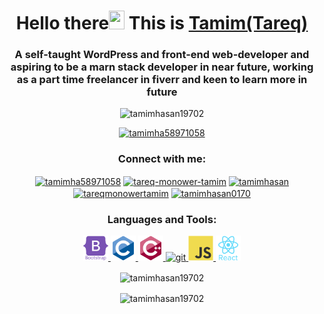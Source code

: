                          
<h1 align = "center">Hello there<img src="https://media.giphy.com/media/hvRJCLFzcasrR4ia7z/giphy.gif" width="25px" height="30"> This is <a href="https://tamimhasan19702.github.io/portfolio/" target="blank">Tamim(Tareq)</a></h1>
      
<h3 align="center">A self-taught WordPress and front-end web-developer and aspiring to be a marn stack developer in near future, working as a part time freelancer in fiverr and keen to learn more in future</h3>

<p align="center"> <img src="https://komarev.com/ghpvc/?username=tamimhasan19702&label=Profile%20views&color=0e75b6&style=flat" alt="tamimhasan19702" /> </p>

<p align="center"> <a href="https://twitter.com/tamimha58971058" target="blank"><img src="https://img.shields.io/twitter/follow/tamimha58971058?logo=twitter&style=for-the-badge" alt="tamimha58971058" /></a> </p>

<h3 align="center">Connect with me:</h3>
<p align="center">
<a href="https://twitter.com/tamimha58971058" target="blank"><img align="center" src="https://raw.githubusercontent.com/rahuldkjain/github-profile-readme-generator/master/src/images/icons/Social/twitter.svg" alt="tamimha58971058" height="30" width="40" /></a>
<a href="https://linkedin.com/in/tareq-monower-tamim" target="blank"><img align="center" src="https://raw.githubusercontent.com/rahuldkjain/github-profile-readme-generator/master/src/images/icons/Social/linked-in-alt.svg" alt="tareq-monower-tamim" height="30" width="40" /></a>
<a href="https://stackoverflow.com/users/tamimhasan" target="blank"><img align="center" src="https://raw.githubusercontent.com/rahuldkjain/github-profile-readme-generator/master/src/images/icons/Social/stack-overflow.svg" alt="tamimhasan" height="30" width="40" /></a>
<a href="https://fb.com/tareqmonowertamim" target="blank"><img align="center" src="https://raw.githubusercontent.com/rahuldkjain/github-profile-readme-generator/master/src/images/icons/Social/facebook.svg" alt="tareqmonowertamim" height="30" width="40" /></a>
<a href="https://instagram.com/tamimhasan0170" target="blank"><img align="center" src="https://raw.githubusercontent.com/rahuldkjain/github-profile-readme-generator/master/src/images/icons/Social/instagram.svg" alt="tamimhasan0170" height="30" width="40" /></a>
</p>

<h3 align="center">Languages and Tools:</h3>
<p align="center"> <a href="https://getbootstrap.com" target="_blank" rel="noreferrer"> <img src="https://raw.githubusercontent.com/devicons/devicon/master/icons/bootstrap/bootstrap-plain-wordmark.svg" alt="bootstrap" width="40" height="40"/> </a> <a href="https://www.cprogramming.com/" target="_blank" rel="noreferrer"> <img src="https://raw.githubusercontent.com/devicons/devicon/master/icons/c/c-original.svg" alt="c" width="40" height="40"/> </a> <a href="https://www.w3schools.com/cpp/" target="_blank" rel="noreferrer"> <img src="https://raw.githubusercontent.com/devicons/devicon/master/icons/cplusplus/cplusplus-original.svg" alt="cplusplus" width="40" height="40"/> </a> <a href="https://git-scm.com/" target="_blank" rel="noreferrer"> <img src="https://www.vectorlogo.zone/logos/git-scm/git-scm-icon.svg" alt="git" width="40" height="40"/> </a> <a href="https://developer.mozilla.org/en-US/docs/Web/JavaScript" target="_blank" rel="noreferrer"> <img src="https://raw.githubusercontent.com/devicons/devicon/master/icons/javascript/javascript-original.svg" alt="javascript" width="40" height="40"/> </a> <a href="https://reactjs.org/" target="_blank" rel="noreferrer"> <img src="https://raw.githubusercontent.com/devicons/devicon/master/icons/react/react-original-wordmark.svg" alt="react" width="40" height="40"/> </a> </p>

<p align="center"><img align="center" src="https://github-readme-stats.vercel.app/api/top-langs?username=tamimhasan19702&show_icons=true&locale=en&layout=compact" alt="tamimhasan19702" /></p>

<p align="center"><img align="center" src="https://github-readme-streak-stats.herokuapp.com/?user=tamimhasan19702&" alt="tamimhasan19702" /></p>



